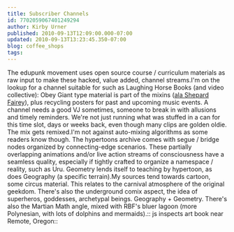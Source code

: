 ```yaml
---
title: Subscriber Channels
id: 7702059067401249294
author: Kirby Urner
published: 2010-09-13T12:09:00.000-07:00
updated: 2010-09-13T13:23:45.350-07:00
blog: coffee_shops
tags: 
---
```


The edupunk movement uses open source course / curriculum materials as raw input to make these hacked, value added, channel streams.I'm on the lookup for a channel suitable for such as Laughing Horse Books (and video collective):  Obey Giant type material is part of the mixins ([ala Shepard Fairey](http://mybizmo.blogspot.com/2007/10/zone-movie-review.html)), plus recycling posters for past and upcoming music events.  A channel needs a good VJ sometimes, someone to break in with allusions and timely reminders.  We're not just running what was stuffed in a can for this time slot, days or weeks back, even though many clips are golden oldie.  The mix gets remixed.I'm not against auto-mixing algorithms as some readers know though.  The hypertoons archive comes with segue / bridge nodes organized by connecting-edge scenarios.  These partially overlapping animations and/or live action streams of consciousness have a seamless quality, especially if tightly crafted to organize a namespace / reality, such as Uru.  Geometry lends itself to teaching by hypertoon, as does Geography (a specific terrain).My sources tend towards cartoon, some circus material.  This relates to the carnival atmosphere of the original geekdom.  There's also the underground comix aspect, the idea of superheros, goddesses, archetypal beings.  Geography + Geometry.  There's also the Martian Math angle, mixed with RBF's bluer lagoon (more Polynesian, with lots of dolphins and mermaids).[](http://www.flickr.com/photos/17157315@N00/3161817732/)[](http://www.flickr.com/photos/17157315@N00/3161817732/):: js inspects art book near Remote, Oregon::
